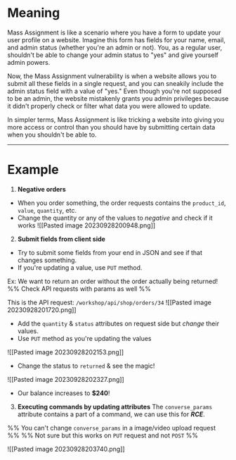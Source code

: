 # Meaning
Mass Assignment is like a scenario where you have a form to update your user profile on a website. Imagine this form has fields for your name, email, and admin status (whether you're an admin or not). You, as a regular user, shouldn't be able to change your admin status to "yes" and give yourself admin powers.

Now, the Mass Assignment vulnerability is when a website allows you to submit all these fields in a single request, and you can sneakily include the admin status field with a value of "yes." Even though you're not supposed to be an admin, the website mistakenly grants you admin privileges because it didn't properly check or filter what data you were allowed to update.

In simpler terms, Mass Assignment is like tricking a website into giving you more access or control than you should have by submitting certain data when you shouldn't be able to.

---
# Example
1) **Negative orders**
- When you order something, the order requests contains the `product_id`, `value`, `quantity`, etc.
- Change the quantity or any of the values to *negative* and check if it works
![[Pasted image 20230928200948.png]]


2) **Submit fields from client side**
- Try to submit some fields from your end in JSON and see if that changes something.
- If you're updating a value, use `PUT` method.

Ex: We want to return an order without the order actually being returned!
%% Check API requests with params as well %%

This is the API request: `/workshop/api/shop/orders/34`
![[Pasted image 20230928201720.png]]

- Add the `quantity` & `status` attributes on request side but *change* their values.
- Use `PUT` method as you're updating the values

![[Pasted image 20230928202153.png]]
- Change the status to `returned` & see the magic!

![[Pasted image 20230928202327.png]]
- Our balance increases to **$240**!



3) **Executing commands by updating attributes**
The `converse_params` attribute contains a part of a command, we can use this for ***RCE***.

%% You can't change `converse_params` in a image/video upload request %%
%% Not sure but this works on `PUT` request and not `POST` %%

![[Pasted image 20230928203740.png]]
